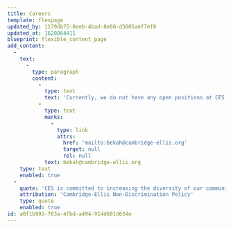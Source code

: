 ```yaml
---
title: Careers
template: flexpage
updated_by: 1179db75-8eeb-4bad-8e60-d5005aef7ef8
updated_at: 1628864411
blueprint: flexible_content_page
add_content:
  -
    text:
      -
        type: paragraph
        content:
          -
            type: text
            text: 'Currently, we do not have any open positions at CES. If you are interested in potential future openings, please email our Assistant Director Rebekah Riley at '
          -
            type: text
            marks:
              -
                type: link
                attrs:
                  href: 'mailto:bekah@cambridge-ellis.org'
                  target: null
                  rel: null
            text: bekah@cambridge-ellis.org
    type: text
    enabled: true
  -
    quote: 'CES is committed to increasing the diversity of our community and the curriculum. Candidates who can contribute to that goal are encouraged to apply and to identify their strengths and experiences in this area. Cambridge-Ellis School is an equal opportunity employer and all qualified applicants will receive consideration for employment without regard to race, color, religion, sex, national origin, disability status, protected veteran status, gender identity, sexual orientation or any other characteristic protected by law.'
    attribution: 'Cambridge-Ellis Non-Discrimination Policy'
    type: quote
    enabled: true
id: a0f1b991-763a-4fbd-a494-914d601d634e
---
```

